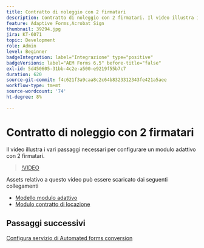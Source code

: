 ```yaml
---
title: Contratto di noleggio con 2 firmatari
description: Contratto di noleggio con 2 firmatari. Il video illustra i vari passaggi necessari per configurare un modulo adattivo con 2 firmatari.
feature: Adaptive Forms,Acrobat Sign
thumbnail: 39294.jpg
jira: KT-6071
topic: Development
role: Admin
level: Beginner
badgeIntegration: label="Integrazione" type="positive"
badgeVersions: label="AEM Forms 6.5" before-title="false"
exl-id: 5d450605-31bb-4c2e-a500-e9219f55b7c7
duration: 620
source-git-commit: f4c621f3a9caa8c2c64b8323312343fe421a5aee
workflow-type: tm+mt
source-wordcount: '74'
ht-degree: 8%

---
```


# Contratto di noleggio con 2 firmatari

Il video illustra i vari passaggi necessari per configurare un modulo adattivo con 2 firmatari.

>[!VIDEO](https://video.tv.adobe.com/v/39294?quality=12&learn=on)

Assets relativo a questo video può essere scaricato dai seguenti collegamenti

* [Modello modulo adattivo](assets/tenancy-agreement-template.zip)
* [Modulo contratto di locazione](assets/rental-agreement-form.zip)

## Passaggi successivi

[Configura servizio di Automated forms conversion](./configure-automated-forms-conversion-service.md)